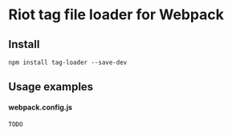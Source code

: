 # Riot tag file loader for Webpack


## Install

    npm install tag-loader --save-dev


## Usage examples

#### webpack.config.js

```
TODO
```

